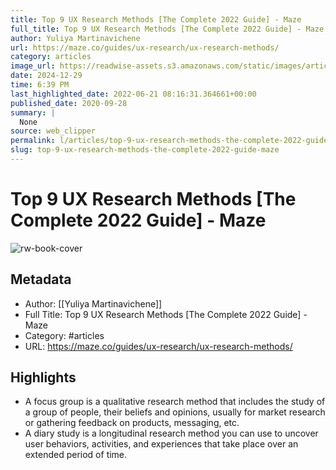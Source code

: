 ```yaml
---
title: Top 9 UX Research Methods [The Complete 2022 Guide] - Maze
full_title: Top 9 UX Research Methods [The Complete 2022 Guide] - Maze
author: Yuliya Martinavichene
url: https://maze.co/guides/ux-research/ux-research-methods/
category: articles
image_url: https://readwise-assets.s3.amazonaws.com/static/images/article3.5c705a01b476.png
date: 2024-12-29
time: 6:39 PM
last_highlighted_date: 2022-06-21 08:16:31.364661+00:00
published_date: 2020-09-28
summary: |
  None
source: web_clipper
permalink: l/articles/top-9-ux-research-methods-the-complete-2022-guide-maze
slug: top-9-ux-research-methods-the-complete-2022-guide-maze
---
```

# Top 9 UX Research Methods [The Complete 2022 Guide] - Maze

![rw-book-cover](https://readwise-assets.s3.amazonaws.com/static/images/article3.5c705a01b476.png)

## Metadata
- Author: [[Yuliya Martinavichene]]
- Full Title: Top 9 UX Research Methods [The Complete 2022 Guide] - Maze
- Category: #articles
- URL: https://maze.co/guides/ux-research/ux-research-methods/

## Highlights
- A focus group is a qualitative research method that includes the study of a group of people, their beliefs and opinions, usually for market research or gathering feedback on products, messaging, etc.
- A diary study is a longitudinal research method you can use to uncover user behaviors, activities, and experiences that take place over an extended period of time.


